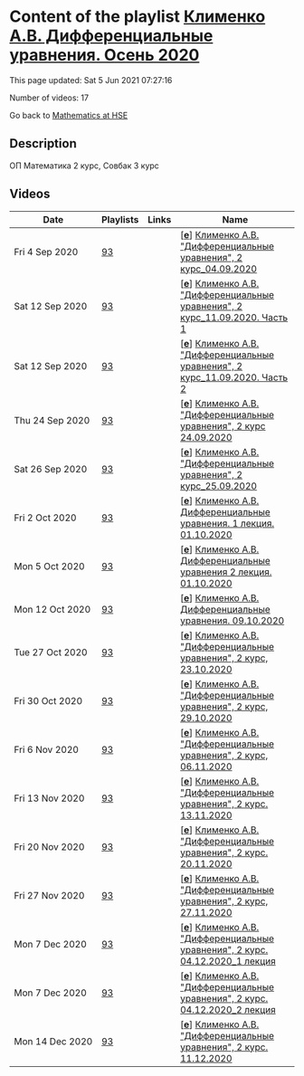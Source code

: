 # Content of the playlist [Клименко А.В. Дифференциальные уравнения. Осень 2020](https://youtube.com/playlist?list=PLq3E5oubNNoApfc1PrVOJ3oft_hkEjV3-)

This page updated: Sat 5 Jun 2021 07:27:16

Number of videos: 17

Go back to [Mathematics at HSE](./README.md)

## Description

ОП Математика 2 курс, Совбак 3 курс

## Videos

|Date|Playlists|Links|Name|
|---|---|---|---|
| Fri&nbsp;4&nbsp;Sep&nbsp;2020 | [93](./playlists/93.md "Клименко А.В. Дифференциальные уравнения. Осень 2020") |  | [[**e**](https://studio.youtube.com/video/sLAIxOWhVZI/edit)] [Клименко А.В. "Дифференциальные уравнения", 2 курс_04.09.2020](https://youtube.com/watch?v=sLAIxOWhVZI&list=PLq3E5oubNNoApfc1PrVOJ3oft_hkEjV3- "") |
| Sat&nbsp;12&nbsp;Sep&nbsp;2020 | [93](./playlists/93.md "Клименко А.В. Дифференциальные уравнения. Осень 2020") |  | [[**e**](https://studio.youtube.com/video/56ZRyIvSLLE/edit)] [Клименко А.В. "Дифференциальные уравнения", 2 курс_11.09.2020. Часть 1](https://youtube.com/watch?v=56ZRyIvSLLE&list=PLq3E5oubNNoApfc1PrVOJ3oft_hkEjV3- "") |
| Sat&nbsp;12&nbsp;Sep&nbsp;2020 | [93](./playlists/93.md "Клименко А.В. Дифференциальные уравнения. Осень 2020") |  | [[**e**](https://studio.youtube.com/video/SFC3UDLlL7g/edit)] [Клименко А.В. "Дифференциальные уравнения", 2 курс_11.09.2020. Часть 2](https://youtube.com/watch?v=SFC3UDLlL7g&list=PLq3E5oubNNoApfc1PrVOJ3oft_hkEjV3- "") |
| Thu&nbsp;24&nbsp;Sep&nbsp;2020 | [93](./playlists/93.md "Клименко А.В. Дифференциальные уравнения. Осень 2020") |  | [[**e**](https://studio.youtube.com/video/Ajd7jNpJIKY/edit)] [Клименко А.В. "Дифференциальные уравнения", 2 курс 24.09.2020](https://youtube.com/watch?v=Ajd7jNpJIKY&list=PLq3E5oubNNoApfc1PrVOJ3oft_hkEjV3- "") |
| Sat&nbsp;26&nbsp;Sep&nbsp;2020 | [93](./playlists/93.md "Клименко А.В. Дифференциальные уравнения. Осень 2020") |  | [[**e**](https://studio.youtube.com/video/vJeREn63Uo4/edit)] [Клименко А.В. "Дифференциальные уравнения", 2 курс_25.09.2020](https://youtube.com/watch?v=vJeREn63Uo4&list=PLq3E5oubNNoApfc1PrVOJ3oft_hkEjV3- "") |
| Fri&nbsp;2&nbsp;Oct&nbsp;2020 | [93](./playlists/93.md "Клименко А.В. Дифференциальные уравнения. Осень 2020") |  | [[**e**](https://studio.youtube.com/video/8GY1_Fwal34/edit)] [Клименко А.В. Дифференциальные уравнения. 1 лекция. 01.10.2020](https://youtube.com/watch?v=8GY1_Fwal34&list=PLq3E5oubNNoApfc1PrVOJ3oft_hkEjV3- "") |
| Mon&nbsp;5&nbsp;Oct&nbsp;2020 | [93](./playlists/93.md "Клименко А.В. Дифференциальные уравнения. Осень 2020") |  | [[**e**](https://studio.youtube.com/video/nDDEgfGcbTM/edit)] [Клименко А.В. Дифференциальные уравнения 2 лекция. 01.10.2020](https://youtube.com/watch?v=nDDEgfGcbTM&list=PLq3E5oubNNoApfc1PrVOJ3oft_hkEjV3- "") |
| Mon&nbsp;12&nbsp;Oct&nbsp;2020 | [93](./playlists/93.md "Клименко А.В. Дифференциальные уравнения. Осень 2020") |  | [[**e**](https://studio.youtube.com/video/shoUdCycl8g/edit)] [Клименко А.В. Дифференциальные уравнения. 09.10.2020](https://youtube.com/watch?v=shoUdCycl8g&list=PLq3E5oubNNoApfc1PrVOJ3oft_hkEjV3- "") |
| Tue&nbsp;27&nbsp;Oct&nbsp;2020 | [93](./playlists/93.md "Клименко А.В. Дифференциальные уравнения. Осень 2020") |  | [[**e**](https://studio.youtube.com/video/7azb0TVdrmk/edit)] [Клименко А.В. "Дифференциальные уравнения", 2 курс, 23.10.2020](https://youtube.com/watch?v=7azb0TVdrmk&list=PLq3E5oubNNoApfc1PrVOJ3oft_hkEjV3- "") |
| Fri&nbsp;30&nbsp;Oct&nbsp;2020 | [93](./playlists/93.md "Клименко А.В. Дифференциальные уравнения. Осень 2020") |  | [[**e**](https://studio.youtube.com/video/TV2tAUTldvo/edit)] [Клименко А.В. "Дифференциальные уравнения", 2 курс, 29.10.2020](https://youtube.com/watch?v=TV2tAUTldvo&list=PLq3E5oubNNoApfc1PrVOJ3oft_hkEjV3- "") |
| Fri&nbsp;6&nbsp;Nov&nbsp;2020 | [93](./playlists/93.md "Клименко А.В. Дифференциальные уравнения. Осень 2020") |  | [[**e**](https://studio.youtube.com/video/ZBLDIy4CqCA/edit)] [Клименко А.В. "Дифференциальные уравнения", 2 курс, 06.11.2020](https://youtube.com/watch?v=ZBLDIy4CqCA&list=PLq3E5oubNNoApfc1PrVOJ3oft_hkEjV3- "") |
| Fri&nbsp;13&nbsp;Nov&nbsp;2020 | [93](./playlists/93.md "Клименко А.В. Дифференциальные уравнения. Осень 2020") |  | [[**e**](https://studio.youtube.com/video/JYpv-7FCAgA/edit)] [Клименко А.В. "Дифференциальные уравнения", 2 курс. 13.11.2020](https://youtube.com/watch?v=JYpv-7FCAgA&list=PLq3E5oubNNoApfc1PrVOJ3oft_hkEjV3- "") |
| Fri&nbsp;20&nbsp;Nov&nbsp;2020 | [93](./playlists/93.md "Клименко А.В. Дифференциальные уравнения. Осень 2020") |  | [[**e**](https://studio.youtube.com/video/dEbwlg_CMlU/edit)] [Клименко А.В. "Дифференциальные уравнения", 2 курс. 20.11.2020](https://youtube.com/watch?v=dEbwlg_CMlU&list=PLq3E5oubNNoApfc1PrVOJ3oft_hkEjV3- "") |
| Fri&nbsp;27&nbsp;Nov&nbsp;2020 | [93](./playlists/93.md "Клименко А.В. Дифференциальные уравнения. Осень 2020") |  | [[**e**](https://studio.youtube.com/video/gTpF8U0-LqI/edit)] [Клименко А.В. "Дифференциальные уравнения", 2 курс, 27.11.2020](https://youtube.com/watch?v=gTpF8U0-LqI&list=PLq3E5oubNNoApfc1PrVOJ3oft_hkEjV3- "") |
| Mon&nbsp;7&nbsp;Dec&nbsp;2020 | [93](./playlists/93.md "Клименко А.В. Дифференциальные уравнения. Осень 2020") |  | [[**e**](https://studio.youtube.com/video/B90w7kJXAGQ/edit)] [Клименко А.В. "Дифференциальные уравнения", 2 курс. 04.12.2020_1 лекция](https://youtube.com/watch?v=B90w7kJXAGQ&list=PLq3E5oubNNoApfc1PrVOJ3oft_hkEjV3- "") |
| Mon&nbsp;7&nbsp;Dec&nbsp;2020 | [93](./playlists/93.md "Клименко А.В. Дифференциальные уравнения. Осень 2020") |  | [[**e**](https://studio.youtube.com/video/8UYLCxMa-Fg/edit)] [Клименко А.В. "Дифференциальные уравнения", 2 курс. 04.12.2020_2 лекция](https://youtube.com/watch?v=8UYLCxMa-Fg&list=PLq3E5oubNNoApfc1PrVOJ3oft_hkEjV3- "") |
| Mon&nbsp;14&nbsp;Dec&nbsp;2020 | [93](./playlists/93.md "Клименко А.В. Дифференциальные уравнения. Осень 2020") |  | [[**e**](https://studio.youtube.com/video/6Huhav_cLbI/edit)] [Клименко А.В. "Дифференциальные уравнения", 2 курс. 11.12.2020](https://youtube.com/watch?v=6Huhav_cLbI&list=PLq3E5oubNNoApfc1PrVOJ3oft_hkEjV3- "") |
